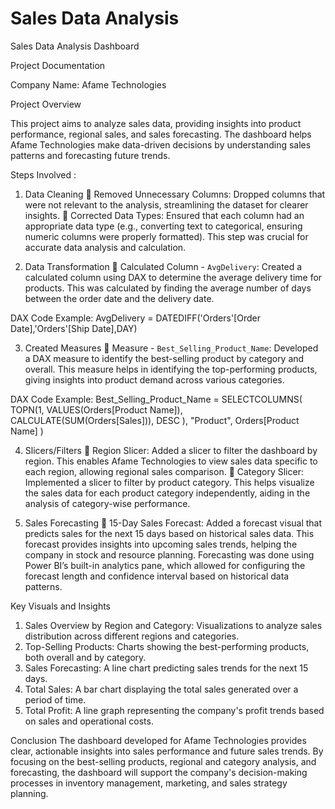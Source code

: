 # Sales Data Analysis

Sales Data Analysis Dashboard

Project Documentation

Company Name: Afame Technologies

Project Overview

This project aims to analyze sales data, providing insights into product performance, regional sales, and sales forecasting. The dashboard helps Afame Technologies make data-driven decisions by understanding sales patterns and forecasting future trends.

Steps Involved :
1. Data Cleaning
	Removed Unnecessary Columns: Dropped columns that were not relevant to the analysis, streamlining the dataset for clearer insights.
	Corrected Data Types: Ensured that each column had an appropriate data type (e.g., converting text to categorical, ensuring numeric columns were properly formatted). This step was crucial for accurate data analysis and calculation.

2. Data Transformation
	Calculated Column - `AvgDelivery`: Created a calculated column using DAX to determine the average delivery time for products. This was calculated by finding the average number of days between the order date and the delivery date.

DAX Code Example:
AvgDelivery = DATEDIFF('Orders'[Order Date],'Orders'[Ship Date],DAY)

3. Created Measures
	Measure - `Best_Selling_Product_Name`: Developed a DAX measure to identify the best-selling product by category and overall. This measure helps in identifying the top-performing products, giving insights into product demand across various categories.

DAX Code Example:
Best_Selling_Product_Name = SELECTCOLUMNS( TOPN(1, VALUES(Orders[Product Name]), CALCULATE(SUM(Orders[Sales])), DESC ), "Product", Orders[Product Name] )

4. Slicers/Filters
	Region Slicer: Added a slicer to filter the dashboard by region. This enables Afame Technologies to view sales data specific to each region, allowing regional sales comparison.
	Category Slicer: Implemented a slicer to filter by product category. This helps visualize the sales data for each product category independently, aiding in the analysis of category-wise performance.

5. Sales Forecasting
	15-Day Sales Forecast: Added a forecast visual that predicts sales for the next 15 days based on historical sales data. This forecast provides insights into upcoming sales trends, helping the company in stock and resource planning.
Forecasting was done using Power BI’s built-in analytics pane, which allowed for configuring the forecast length and confidence interval based on historical data patterns.

Key Visuals and Insights
1.	Sales Overview by Region and Category: Visualizations to analyze sales distribution across different regions and categories.
2.	 Top-Selling Products: Charts showing the best-performing products, both overall and by category.
3.	Sales Forecasting: A line chart predicting sales trends for the next 15 days.
4.	Total Sales: A bar chart displaying the total sales generated over a period of time.
5.	Total Profit: A line graph representing the company's profit trends based on sales and operational costs.

Conclusion
The dashboard developed for Afame Technologies provides clear, actionable insights into sales performance and future sales trends. By focusing on the best-selling products, regional and category analysis, and forecasting, the dashboard will support the company's decision-making processes in inventory management, marketing, and sales strategy planning.

